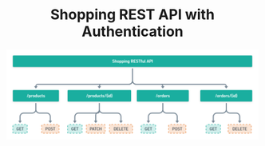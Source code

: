 <h1 align="center">Shopping REST API with Authentication</h1>

<p align="center">
  <img  alt="Pokedex" src="https://raw.githubusercontent.com/Mondal10/shop-rest-api/master/asset/images/shopping-RESTful-API.png">
</p>
